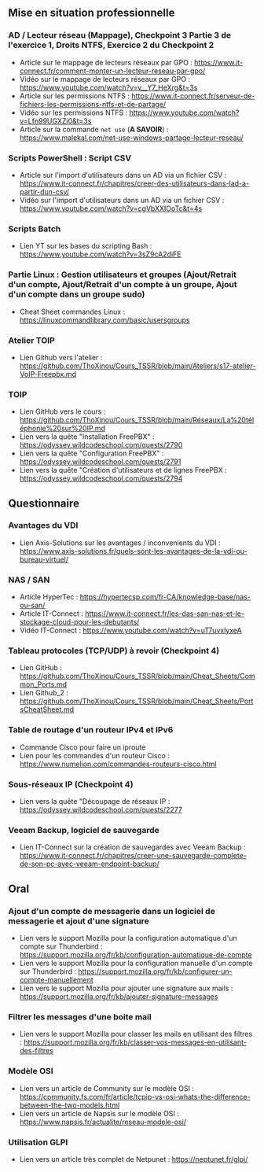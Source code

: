 ## Mise en situation professionnelle

### AD / Lecteur réseau (Mappage), Checkpoint 3 Partie 3 de l'exercice 1, Droits NTFS, Exercice 2 du Checkpoint 2
 - Article sur le mappage de lecteurs réseaux par GPO : https://www.it-connect.fr/comment-monter-un-lecteur-reseau-par-gpo/
 - Vidéo sur le mappage de lecteurs réseaux par GPO : https://www.youtube.com/watch?v=v__Y7_HeXrg&t=3s
 - Article sur les permissions NTFS : https://www.it-connect.fr/serveur-de-fichiers-les-permissions-ntfs-et-de-partage/
 - Vidéo sur les permissions NTFS : https://www.youtube.com/watch?v=Lfn99UGXZi0&t=3s
 - Article sur la commande  `net use` (**A SAVOIR**) : https://www.malekal.com/net-use-windows-partage-lecteur-reseau/

### Scripts PowerShell : Script CSV 
 - Article sur l'import d'utilisateurs dans un AD via un fichier CSV : https://www.it-connect.fr/chapitres/creer-des-utilisateurs-dans-lad-a-partir-dun-csv/
 - Vidéo sur l'import d'utilisateurs dans un AD via un fichier CSV : https://www.youtube.com/watch?v=cgVbXXIOoTc&t=4s

### Scripts Batch
 - Lien YT sur les bases du scripting Bash : https://www.youtube.com/watch?v=3sZ9cA2diFE

### Partie Linux : Gestion utilisateurs et groupes (Ajout/Retrait d'un compte, Ajout/Retrait d'un compte à un groupe, Ajout d'un compte dans un groupe sudo)
 - Cheat Sheet commandes Linux  : https://linuxcommandlibrary.com/basic/usersgroups

### Atelier TOIP
 - Lien Github vers l'atelier : https://github.com/ThoXinou/Cours_TSSR/blob/main/Ateliers/s17-atelier-VoIP-Freepbx.md

### TOIP
 - Lien GitHub vers le cours  : https://github.com/ThoXinou/Cours_TSSR/blob/main/Réseaux/La%20téléphonie%20sur%20IP.md
 - Lien vers la quête "Installation FreePBX" : https://odyssey.wildcodeschool.com/quests/2790
 - Lien vers la quête "Configuration FreePBX" : https://odyssey.wildcodeschool.com/quests/2791
 - Lien vers la quête "Création d'utilisateurs et de lignes FreePBX : https://odyssey.wildcodeschool.com/quests/2794

## Questionnaire

### Avantages du VDI
 - Lien Axis-Solutions sur les avantages / inconvenients du VDI : https://www.axis-solutions.fr/quels-sont-les-avantages-de-la-vdi-ou-bureau-virtuel/

### NAS / SAN
 - Article HyperTec : https://hypertecsp.com/fr-CA/knowledge-base/nas-ou-san/
 - Article IT-Connect : https://www.it-connect.fr/les-das-san-nas-et-le-stockage-cloud-pour-les-debutants/
 - Vidéo IT-Connect : https://www.youtube.com/watch?v=uT7uvxlyxeA

### Tableau protocoles (TCP/UDP) à revoir (Checkpoint 4)
 - Lien GitHub : https://github.com/ThoXinou/Cours_TSSR/blob/main/Cheat_Sheets/Common_Ports.md
 - Lien Github_2 : https://github.com/ThoXinou/Cours_TSSR/blob/main/Cheat_Sheets/PortsCheatSheet.md

### Table de routage d'un routeur IPv4 et IPv6
 - Commande Cisco pour faire un iproute
 - Lien pour les commandes d'un routeur Cisco : https://www.numelion.com/commandes-routeurs-cisco.html

### Sous-réseaux IP (Checkpoint 4)
 - Lien vers la quête "Découpage de réseaux IP : https://odyssey.wildcodeschool.com/quests/2277

### Veeam Backup, logiciel de sauvegarde
 - Lien IT-Connect sur la création de sauvegardes avec Veeam Backup : https://www.it-connect.fr/chapitres/creer-une-sauvegarde-complete-de-son-pc-avec-veeam-endpoint-backup/

## Oral

### Ajout d'un compte de messagerie dans un logiciel de messagerie et ajout d'une signature
 - Lien vers le support Mozilla pour la configuration automatique d'un compte sur Thunderbird : https://support.mozilla.org/fr/kb/configuration-automatique-de-compte
 - Lien vers le support Mozilla pour  la configuration manuelle d'un compte sur Thunderbird : https://support.mozilla.org/fr/kb/configurer-un-compte-manuellement
 - Lien vers le support Mozilla pour ajouter une signature aux mails : https://support.mozilla.org/fr/kb/ajouter-signature-messages

### Filtrer les messages d'une boite mail
 - Lien vers le support Mozilla pour classer les mails en utilisant des filtres : https://support.mozilla.org/fr/kb/classer-vos-messages-en-utilisant-des-filtres

### Modèle OSI
 - Lien vers un article de Community sur le modèle OSI : https://community.fs.com/fr/article/tcpip-vs-osi-whats-the-difference-between-the-two-models.html
 - Lien vers un article de Napsis sur le modèle OSI : https://www.napsis.fr/actualite/reseau-modele-osi/

### Utilisation GLPI
 - Lien vers un article très complet de Netpunet : https://neptunet.fr/glpi/
